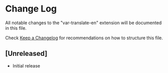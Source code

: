 # Change Log

All notable changes to the "var-translate-en" extension will be documented in this file.

Check [Keep a Changelog](http://keepachangelog.com/) for recommendations on how to structure this file.

## [Unreleased]

- Initial release